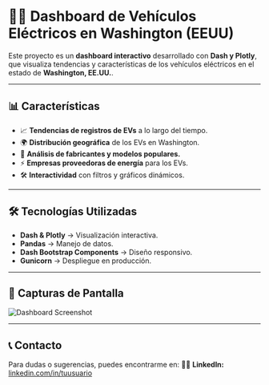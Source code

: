 # 🚗🔋 Dashboard de Vehículos Eléctricos en Washington (EEUU)

Este proyecto es un **dashboard interactivo** desarrollado con **Dash y Plotly**, que visualiza tendencias y características de los vehículos eléctricos en el estado de **Washington, EE.UU.**.

---

## 📊 Características
- 📈 **Tendencias de registros de EVs** a lo largo del tiempo.
- 🌍 **Distribución geográfica** de los EVs en Washington.
- 🔎 **Análisis de fabricantes y modelos populares.**
- ⚡ **Empresas proveedoras de energía** para los EVs.
- 🛠 **Interactividad** con filtros y gráficos dinámicos.

---

## 🛠 Tecnologías Utilizadas
- **Dash & Plotly** → Visualización interactiva.
- **Pandas** → Manejo de datos.
- **Dash Bootstrap Components** → Diseño responsivo.
- **Gunicorn** → Despliegue en producción.

---

## 📸 Capturas de Pantalla

![Dashboard Screenshot](https://i.postimg.cc/90SXfSY2/evs-cars.png)

---

## 📞 Contacto
Para dudas o sugerencias, puedes encontrarme en:
👨‍💻 **LinkedIn:** [linkedin.com/in/tuusuario](https://www.linkedin.com/in/alejandromaldonadod4t4/)
